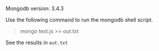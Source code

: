 Mongodb version: 3.4.3

Use the following command to run the mongodb shell script.

> mongo test.js >> out.txt

See the results in `out.txt`